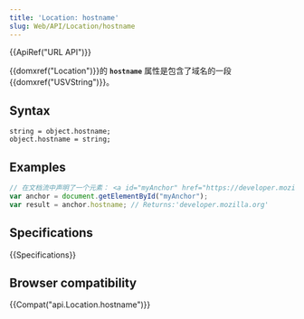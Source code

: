 ```yaml
---
title: 'Location: hostname'
slug: Web/API/Location/hostname
---
```


{{ApiRef("URL API")}}

{{domxref("Location")}}的 **`hostname`** 属性是包含了域名的一段 {{domxref("USVString")}}。

## Syntax

```plain
string = object.hostname;
object.hostname = string;
```

## Examples

```js
// 在文档流中声明了一个元素： <a id="myAnchor" href="https://developer.mozilla.org/en-US/docs/Location.hostname">
var anchor = document.getElementById("myAnchor");
var result = anchor.hostname; // Returns:'developer.mozilla.org'
```

## Specifications

{{Specifications}}

## Browser compatibility

{{Compat("api.Location.hostname")}}
